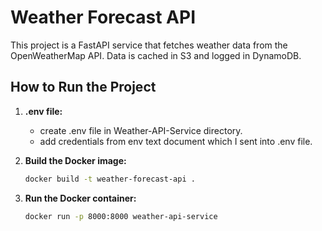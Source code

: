 # Weather Forecast API

This project is a FastAPI service that fetches weather data from the OpenWeatherMap API. Data is cached in S3 and logged in DynamoDB.

## How to Run the Project

1. **.env file:**
 
   - create .env file in Weather-API-Service directory.
   - add credentials from env text document which I sent into .env file.

2. **Build the Docker image:**

   ```bash
   docker build -t weather-forecast-api .

   
3. **Run the Docker container:**

    ```bash
   docker run -p 8000:8000 weather-api-service
